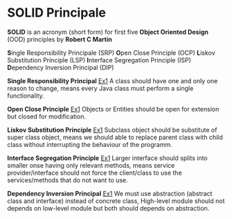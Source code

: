 # SOLID Principale

**SOLID** is an acronym (short form) for first five **Object Oriented Design** (OOD) principles by **Robert C Martin**

**S**ingle Responsibility Principale (SRP)
**O**pen Close Principle (OCP)
**L**iskov Substitution Principle (LSP)
**I**nterface Segregation Principle (ISP)
**D**ependency Inversion Principal (DIP)

**Single Responsibility Principal**  [Ex1](srp/SingleResponsibilityEx1.java)
A class should have one and only one reason to change, means every Java class must perform a single functionality.

**Open Close Principle**  [Ex1](ocp/OpenCloseEx1.java)
Objects or Entities should be open for extension but closed for modification.

**Liskov Substitution Principle**  [Ex1](lsp/LiskovSubstitutionEx1.java)
Subclass object should be substitute of super class object, means we should able to replace parent class with child class without interrupting the behaviour of the programm.

**Interface Segregation Principle**  [Ex1](isp/InterfaceSegregationEx1.java)
Larger interface should splits into smaller onse having only relevant methods,
means service provider/interface should not force the client/class to use the services/methods that do not want to use.

**Dependency Inversion Principal**  [Ex1](dip/DependencyInversionEx1.java)
We must use abstraction (abstract class and interface) instead of concrete class, High-level module should not depends on low-level module but both should depends on abstraction.
